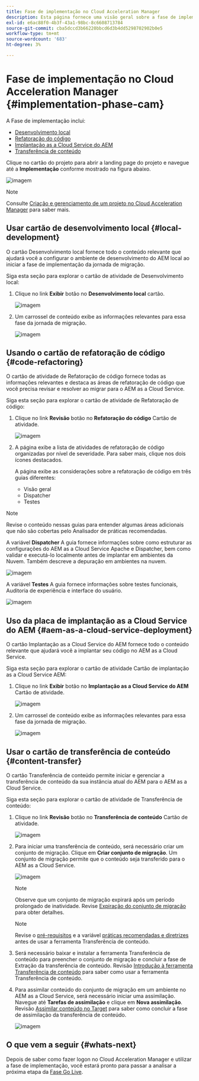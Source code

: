 ```yaml
---
title: Fase de implementação no Cloud Acceleration Manager
description: Esta página fornece uma visão geral sobre a fase de implementação no Cloud Acceleration Manager.
exl-id: e6ac88f0-4b3f-43a1-98bc-8c6608713784
source-git-commit: cba5dccd3b66220bbcd6d3b4dd5298702902b0e5
workflow-type: tm+mt
source-wordcount: '683'
ht-degree: 3%

---
```


# Fase de implementação no Cloud Acceleration Manager {#implementation-phase-cam}

A Fase de implementação inclui:

* [Desenvolvimento local](#local-development)
* [Refatoração do código](#code-refactoring)
* [Implantação as a Cloud Service do AEM](#aem-as-a-cloud-service-deployment)
* [Transferência de conteúdo](#content-transfer)


Clique no cartão do projeto para abrir a landing page do projeto e navegue até a **Implementação** conforme mostrado na figura abaixo.

![imagem](/help/journey-migration/cloud-acceleration-manager/assets/implementation-1.png)

>[!NOTE]
>Consulte [Criação e gerenciamento de um projeto no Cloud Acceleration Manager](getting-started-cam.md#create-project) para saber mais.


## Usar cartão de desenvolvimento local {#local-development}

O cartão Desenvolvimento local fornece todo o conteúdo relevante que ajudará você a configurar o ambiente de desenvolvimento do AEM local ao iniciar a fase de implementação da jornada de migração.

Siga esta seção para explorar o cartão de atividade de Desenvolvimento local:

1. Clique no link **Exibir** botão no **Desenvolvimento local** cartão.

   ![imagem](/help/journey-migration/cloud-acceleration-manager/assets/implementation-2.png)

1. Um carrossel de conteúdo exibe as informações relevantes para essa fase da jornada de migração.

   ![imagem](/help/journey-migration/cloud-acceleration-manager/assets/implementation-3.png)


## Usando o cartão de refatoração de código {#code-refactoring}

O cartão de atividade de Refatoração de código fornece todas as informações relevantes e destaca as áreas de refatoração de código que você precisa revisar e resolver ao migrar para o AEM as a Cloud Service.

Siga esta seção para explorar o cartão de atividade de Refatoração de código:

1. Clique no link **Revisão** botão no **Refatoração do código** Cartão de atividade.

   ![imagem](/help/journey-migration/cloud-acceleration-manager/assets/implementation-4.png)

1. A página exibe a lista de atividades de refatoração de código organizadas por nível de severidade. Para saber mais, clique nos dois ícones destacados.

   A página exibe as considerações sobre a refatoração de código em três guias diferentes:

   * Visão geral
   * Dispatcher
   * Testes

>[!NOTE]
>Revise o conteúdo nessas guias para entender algumas áreas adicionais que não são cobertas pelo Analisador de práticas recomendadas.

A variável **Dispatcher** A guia fornece informações sobre como estruturar as configurações do AEM as a Cloud Service Apache e Dispatcher, bem como validar e executá-lo localmente antes de implantar em ambientes da Nuvem. Também descreve a depuração em ambientes na nuvem.

![imagem](/help/journey-migration/cloud-acceleration-manager/assets/coderefactoring-2.png)

A variável **Testes** A guia fornece informações sobre testes funcionais, Auditoria de experiência e interface do usuário.

![imagem](/help/journey-migration/cloud-acceleration-manager/assets/coderefactoring-3.png)


## Uso da placa de implantação as a Cloud Service do AEM {#aem-as-a-cloud-service-deployment}

O cartão Implantação as a Cloud Service do AEM fornece todo o conteúdo relevante que ajudará você a implantar seu código no AEM as a Cloud Service.

Siga esta seção para explorar o cartão de atividade Cartão de implantação as a Cloud Service AEM:

1. Clique no link **Exibir** botão no **Implantação as a Cloud Service do AEM** Cartão de atividade.

   ![imagem](/help/journey-migration/cloud-acceleration-manager/assets/implementation-6.png)

1. Um carrossel de conteúdo exibe as informações relevantes para essa fase da jornada de migração.

   ![imagem](/help/journey-migration/cloud-acceleration-manager/assets/aem-deployment-card.png)


## Usar o cartão de transferência de conteúdo {#content-transfer}

O cartão Transferência de conteúdo permite iniciar e gerenciar a transferência de conteúdo da sua instância atual do AEM para o AEM as a Cloud Service.

Siga esta seção para explorar o cartão de atividade de Transferência de conteúdo:

1. Clique no link **Revisão** botão no **Transferência de conteúdo** Cartão de atividade.

   ![imagem](/help/journey-migration/cloud-acceleration-manager/assets/contenttransfer-1.png)

1. Para iniciar uma transferência de conteúdo, será necessário criar um conjunto de migração. Clique em **Criar conjunto de migração**. Um conjunto de migração permite que o conteúdo seja transferido para o AEM as a Cloud Service.

   ![imagem](/help/journey-migration/cloud-acceleration-manager/assets/contenttransfer-2.png)

   >[!NOTE]
   >Observe que um conjunto de migração expirará após um período prolongado de inatividade. Revise [Expiração do conjunto de migração](/help/journey-migration/content-transfer-tool/using-content-transfer-tool/overview-content-transfer-tool.md#migration-set-expiry) para obter detalhes.

   >[!NOTE]
   >Revise o [pré-requisitos](https://experienceleague.adobe.com/docs/experience-manager-cloud-service/moving/cloud-migration/content-transfer-tool/prerequisites-content-transfer-tool.html) e a variável [práticas recomendadas e diretrizes](https://experienceleague.adobe.com/docs/experience-manager-cloud-service/moving/cloud-migration/content-transfer-tool/overview-content-transfer-tool.html) antes de usar a ferramenta Transferência de conteúdo.

1. Será necessário baixar e instalar a ferramenta Transferência de conteúdo para preencher o conjunto de migração e concluir a fase de Extração da transferência de conteúdo. Revisão [Introdução à ferramenta Transferência de conteúdo](https://experienceleague.adobe.com/docs/experience-manager-cloud-service/content/migration-journey/cloud-migration/content-transfer-tool/getting-started-content-transfer-tool.html) para saber como usar a ferramenta Transferência de conteúdo.

1. Para assimilar conteúdo do conjunto de migração em um ambiente no AEM as a Cloud Service, será necessário iniciar uma assimilação. Navegue até **Tarefas de assimilação** e clique em **Nova assimilação**. Revisão [Assimilar conteúdo no Target](https://experienceleague.adobe.com/docs/experience-manager-cloud-service/content/migration-journey/cloud-migration/content-transfer-tool/ingesting-content.html) para saber como concluir a fase de assimilação da transferência de conteúdo.

   ![imagem](/help/journey-migration/cloud-acceleration-manager/assets/contenttransfer-3.png)

<!--### Estimating Content Transfer Time {#calculating}

A Content Transfer Tool calculator has been provided to estimate how long it could take to complete the content transfer activity. You can use the content repository size slider to select the size that applies to your project. The transfer times vary for the extraction and ingestion phases. 

   ![image](/help/journey-migration/cloud-acceleration-manager/assets/contenttransfer-4.png)

   >[!NOTE]
   >These times are estimates only. Factor such as network speeds and time to scale up instances have not been accounted for in these estimates.

To estimate the size of the AEM Repository, you can run the Disk Usage report under `http://HOST:PORT/etc/reports/diskusage.html`. 

You can also estimate the size of specific repository paths by using the `path` parameter, for example, `http://HOST:PORT/etc/reports/diskusage.html?path=/content/dam`. -->

## O que vem a seguir {#whats-next}

Depois de saber como fazer logon no Cloud Acceleration Manager e utilizar a fase de implementação, você estará pronto para passar a analisar a próxima etapa da [Fase Go Live](https://experienceleague.adobe.com/docs/experience-manager-cloud-service/moving/cloud-acceleration-manager/using-cam/cam-golive-phase.html).
